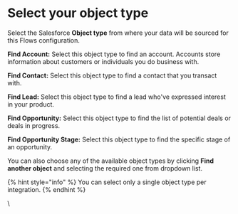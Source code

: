 # Select your object type

Select the Salesforce **Object type** from where your data will be sourced for this Flows configuration.&#x20;

**Find Account:** Select this object type to find an account. Accounts store information about customers or individuals you do business with.

**Find Contact:** Select this object type to find a contact that you transact with.

**Find Lead:** Select this object type to find a lead who've expressed interest in your product.

**Find Opportunity:** Select this object type to find the list of potential deals or deals in progress.

**Find Opportunity Stage:** Select this object type to find the specific stage of an opportunity.

You can also choose any of the available object types by clicking **Find another object** and selecting the required one from dropdown list.

{% hint style="info" %}
You can select only a single object type per integration.&#x20;
{% endhint %}



\


